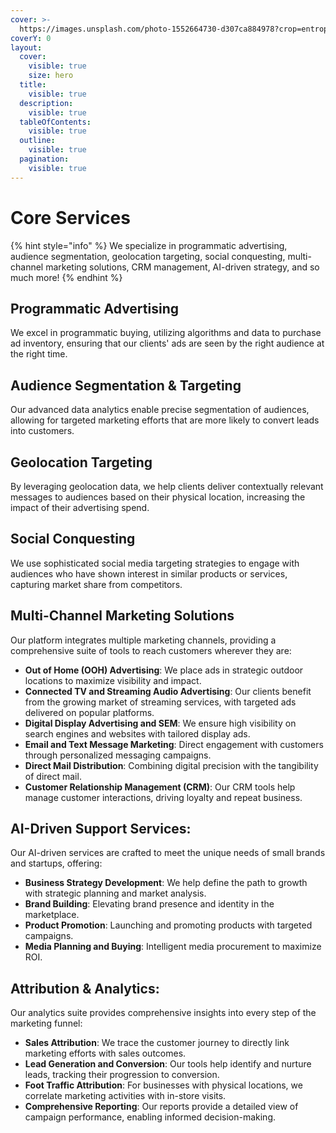 ```yaml
---
cover: >-
  https://images.unsplash.com/photo-1552664730-d307ca884978?crop=entropy&cs=srgb&fm=jpg&ixid=M3wxOTcwMjR8MHwxfHNlYXJjaHwxMHx8bWFya2V0aW5nfGVufDB8fHx8MTY5OTAyNTI4N3ww&ixlib=rb-4.0.3&q=85
coverY: 0
layout:
  cover:
    visible: true
    size: hero
  title:
    visible: true
  description:
    visible: true
  tableOfContents:
    visible: true
  outline:
    visible: true
  pagination:
    visible: true
---
```


# Core Services

{% hint style="info" %}
We specialize in programmatic advertising, audience segmentation, geolocation targeting, social conquesting, multi-channel marketing solutions, CRM management, AI-driven strategy, and so much more!
{% endhint %}

## Programmatic Advertising

We excel in programmatic buying, utilizing algorithms and data to purchase ad inventory, ensuring that our clients' ads are seen by the right audience at the right time.

## Audience Segmentation & Targeting

Our advanced data analytics enable precise segmentation of audiences, allowing for targeted marketing efforts that are more likely to convert leads into customers.

## Geolocation Targeting

By leveraging geolocation data, we help clients deliver contextually relevant messages to audiences based on their physical location, increasing the impact of their advertising spend.

## Social Conquesting

We use sophisticated social media targeting strategies to engage with audiences who have shown interest in similar products or services, capturing market share from competitors.

## Multi-Channel Marketing Solutions

Our platform integrates multiple marketing channels, providing a comprehensive suite of tools to reach customers wherever they are:

* **Out of Home (OOH) Advertising**: We place ads in strategic outdoor locations to maximize visibility and impact.
* **Connected TV and Streaming Audio Advertising**: Our clients benefit from the growing market of streaming services, with targeted ads delivered on popular platforms.
* **Digital Display Advertising and SEM**: We ensure high visibility on search engines and websites with tailored display ads.
* **Email and Text Message Marketing**: Direct engagement with customers through personalized messaging campaigns.
* **Direct Mail Distribution**: Combining digital precision with the tangibility of direct mail.
* **Customer Relationship Management (CRM)**: Our CRM tools help manage customer interactions, driving loyalty and repeat business.

## AI-Driven Support Services:

Our AI-driven services are crafted to meet the unique needs of small brands and startups, offering:

* **Business Strategy Development**: We help define the path to growth with strategic planning and market analysis.
* **Brand Building**: Elevating brand presence and identity in the marketplace.
* **Product Promotion**: Launching and promoting products with targeted campaigns.
* **Media Planning and Buying**: Intelligent media procurement to maximize ROI.

## Attribution & Analytics:

Our analytics suite provides comprehensive insights into every step of the marketing funnel:

* **Sales Attribution**: We trace the customer journey to directly link marketing efforts with sales outcomes.
* **Lead Generation and Conversion**: Our tools help identify and nurture leads, tracking their progression to conversion.
* **Foot Traffic Attribution**: For businesses with physical locations, we correlate marketing activities with in-store visits.
* **Comprehensive Reporting**: Our reports provide a detailed view of campaign performance, enabling informed decision-making.

